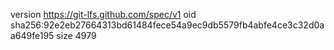 version https://git-lfs.github.com/spec/v1
oid sha256:92e2eb27664313bd61484fece54a9ec9db5579fb4abfe4ce3c32d0aa649fe195
size 4979
